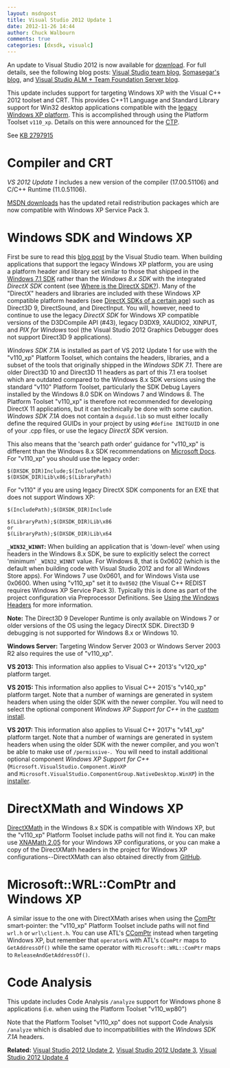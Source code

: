 ```yaml
---
layout: msdnpost
title: Visual Studio 2012 Update 1
date: 2012-11-26 14:44
author: Chuck Walbourn
comments: true
categories: [dxsdk, visualc]
---
```

An update to Visual Studio 2012 is now available for <a href="http://www.microsoft.com/visualstudio/eng/downloads#d-visual-studio-2012-update">download</a>. For full details, see the following blog posts: <a href="https://devblogs.microsoft.com/visualstudio/visual-studio-2012-update-1-is-here/">Visual Studio team blog</a>, <span class="breadcrumb-item2"><a href="https://devblogs.microsoft.com/somasegar/visual-studio-2012-update-1-now-available/">Somasegar's blog</a>, and </span><a href="https://devblogs.microsoft.com/devops/visual-studio-and-team-foundation-server-2012-update-1-now-available/">Visual Studio ALM + Team Foundation Server blog</a>.
<!--more-->

This update includes support for targeting Windows XP with the Visual C++ 2012 toolset and CRT. This provides C++11 Language and Standard Library support for Win32 desktop applications compatible with the <a href="https://walbourn.github.io/goodbye-to-an-old-friend/">legacy Windows XP platform</a>. This is accomplished through using the Platform Toolset ``v110_xp``. Details on this were announced for the <a href="https://devblogs.microsoft.com/cppblog/windows-xp-targeting-with-c-in-visual-studio-2012/">CTP</a>.

See <a href="http://support.microsoft.com/kb/2797915">KB 2797915</a>

<h1>Compiler and CRT</h1>

<em>VS 2012 Update 1</em> includes a new version of the compiler (17.00.51106) and C/C++ Runtime (11.0.51106).

<a href="http://www.microsoft.com/en-us/download/details.aspx?id=30679">MSDN downloads</a> has the updated retail redistribution packages which are now compatible with Windows XP Service Pack 3.

<h1>Windows SDK and Windows XP</h1>

First be sure to read this <a href="https://devblogs.microsoft.com/cppblog/windows-xp-targeting-with-c-in-visual-studio-2012/">blog post</a> by the Visual Studio team. When building applications that support the legacy Windows XP platform, you are using a platform header and library set similar to those that shipped in the <a href="https://walbourn.github.io/windows-sdk-7-1/">Windows 7.1 SDK</a> rather than the <em>Windows 8.x SDK</em> with the integrated <em>DirectX SDK</em> content (see <a href="https://walbourn.github.io/where-is-the-directx-sdk/">Where is the DirectX SDK?</a>). Many of the "DirectX" headers and libraries are included with these Windows XP compatible platform headers (see <a href="https://walbourn.github.io/directx-sdks-of-a-certain-age/">DirectX SDKs of a certain age</a>) such as Direct3D 9, DirectSound, and DirectInput. You will, however, need to continue to use the legacy <em>DirectX SDK</em> for Windows XP compatible versions of the D3DCompile API (#43), legacy D3DX9, XAUDIO2, XINPUT, and <em>PIX for Windows</em> tool (the Visual Studio 2012 Graphics Debugger does not support Direct3D 9 applications).

<em>Windows SDK 7.1A</em> is installed as part of VS 2012 Update 1 for use with the "v110_xp" Platform Toolset, which contains the headers, libraries, and a subset of the tools that originally shipped in the <em>Windows SDK 7.1</em>. There are older Direct3D 10 and Direct3D 11 headers as part of this 7.1 era toolset which are outdated compared to the Windows 8.x SDK versions using the standard "v110" Platform Toolset, particularly the SDK Debug Layers installed by the Windows 8.0 SDK on Windows 7 and Windows 8. The Platform Toolset "v110_xp" is therefore not recommended for developing DirectX 11 applications, but it can technically be done with some caution. <em>Windows SDK 7.1A</em> does not contain a <code>dxguid.lib</code> so must either locally define the required GUIDs in your project by using <code>#define INITGUID</code> in one of your .cpp files, or use the legacy <em>DirectX SDK </em>version.

This also means that the 'search path order' guidance for "v110_xp" is different than the Windows 8.x SDK recommendations on <a href="https://docs.microsoft.com/en-us/windows/desktop/directx-sdk--august-2009-">Microsoft Docs</a>. For "v110_xp" you should use the legacy order:

```
$(DXSDK_DIR)Include;$(IncludePath)
$(DXSDK_DIR)Lib\x86;$(LibraryPath)
```

For "v110" if you are using legacy DirectX SDK components for an EXE that does not support Windows XP:

```
$(IncludePath);$(DXSDK_DIR)Include

$(LibraryPath);$(DXSDK_DIR)Lib\x86
or
$(LibraryPath);$(DXSDK_DIR)Lib\x64
```

<strong>``_WIN32_WINNT``:</strong> When building an application that is 'down-level' when using headers in the Windows 8.x SDK, be sure to explicitly select the correct 'minimum' ``_WIN32_WINNT`` value. For Windows 8, that is 0x0602 (which is the default when building code with Visual Studio 2012 and for all Windows Store apps). For Windows 7 use 0x0601, and for Windows Vista use 0x0600. When using "v110_xp" set it to <code>0x0502</code> (the Visual C++ REDIST requires Windows XP Service Pack 3). Typically this is done as part of the project configuration via Preprocessor Definitions. See <a href="https://docs.microsoft.com/en-us/windows/desktop/WinProg/using-the-windows-headers">Using the Windows Headers</a> for more information.

<strong>Note:</strong> The Direct3D 9 Developer Runtime is only available on Windows 7 or older versions of the OS using the legacy DirectX SDK. Direct3D 9 debugging is not supported for Windows 8.x or Windows 10.

<strong>Windows Server:</strong> Targeting Window Server 2003 or Windows Server 2003 R2 also requires the use of "v110_xp".

<strong>VS 2013:</strong> This information also applies to Visual C++ 2013's "v120_xp" platform target.

<strong>VS 2015: </strong>This information also applies to Visual C++ 2015's "v140_xp" platform target. Note that a number of warnings are generated in system headers when using the older SDK with the newer compiler. You will need to select the optional component <em>Windows XP Support for C++ </em>in the <a href="https://devblogs.microsoft.com/cppblog/setup-changes-in-visual-studio-2015-affecting-c-developers/">custom install</a>.

<strong>VS 2017: </strong>This information also applies to Visual C++ 2017's "v141_xp" platform target. Note that a number of warnings are generated in system headers when using the older SDK with the newer compiler, and you won't be able to make use of <code>/permissive-</code>.  You will need to install additional optional component <em>Windows XP Support for C++</em> (<code>Microsoft.VisualStudio.Component.WinXP</code> and <code>Microsoft.VisualStudio.ComponentGroup.NativeDesktop.WinXP</code>) in the <a href="https://devblogs.microsoft.com/cppblog/the-lightweight-visual-studio-15-installer/">installer</a>.

<h1>DirectXMath and Windows XP</h1>

<a href="https://walbourn.github.io/introducing-directxmath/">DirectXMath</a> in the Windows 8.x SDK is compatible with Windows XP, but the "v110_xp" Platform Toolset include paths will not find it. You can make use <a href="https://walbourn.github.io/xna-math-version-2-05-smoothing-the-transition-to-directxmath/">XNAMath 2.05</a> for your Windows XP configurations, or you can make a copy of the DirectXMath headers in the project for Windows XP configurations--DirectXMath can also obtained directly from <a href="https://github.com/Microsoft/DirectXMath">GitHub</a>.

<h1>Microsoft::WRL::ComPtr and Windows XP</h1>

A similar issue to the one with DirectXMath arises when using the <a href="https://docs.microsoft.com/en-us/cpp/windows/wrl/comptr-class">ComPtr</a> smart-pointer: the "v110_xp" Platform Toolset include paths will not find <code>wrl.h</code> or ``wrl\client.h``. You can use ATL's <a href="https://docs.microsoft.com/en-us/cpp/atl/reference/ccomptr-class">CComPtr</a> instead when targeting Windows XP, but remember that <code>operator&</code> with ATL's <code>CComPtr</code> maps to <code>GetAddressOf()</code> while the same operator with <code>Microsoft::WRL::ComPtr</code> maps to <code>ReleaseAndGetAddressOf()</code>.

<h1>Code Analysis</h1>

This update includes Code Analysis <code>/analyze</code> support for Windows phone 8 applications (i.e. when using the Platform Toolset "v110_wp80")

Note that the Platform Toolset "v110_xp" does not support Code Analysis <code>/analyze</code> which is disabled due to incompatibilities with the <em>Windows SDK 7.1A</em> headers.

<strong>Related:</strong> <a href="https://walbourn.github.io/visual-studio-2012-update-2/">Visual Studio 2012 Update 2</a>, <a href="https://walbourn.github.io/visual-studio-2012-update-3/">Visual Studio 2012 Update 3</a>, <a href="https://walbourn.github.io/visual-studio-2012-update-4/">Visual Studio 2012 Update 4</a>
